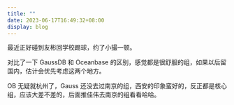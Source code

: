 ```yaml
---
title: ""
date: 2023-06-17T16:49:32+08:00
display: blog
---
```


最近正好碰到友彬回学校踢球，约了小撮一顿。

对比了一下 GaussDB 和 Oceanbase 的区别，感觉都是很舒服的组，如果以后留国内，估计会优先考虑这两个地方。

OB 无疑就杭州了，Gauss 还没去过南京的组，西安的印象蛮好的，反正都是核心组，应该大差不差的，后面推佳伟去南京的组看看哈哈。
